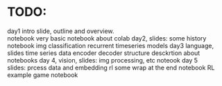 # TODO:
day1 
    intro slide, 
        outline and overview.  
    notebook
        very basic notebook about colab
day2,
    slides:
        some history
    notebook
        img classification
        recurrent timeseries models
day3 language, 
    slides 
        time series data
        encoder decoder structure
        desckrtion about notebooks
day 4, vision,
    slides:
        img processing, etc
        noteook
day 5     
    slides:
        prcess data and embedding
        rl
        some wrap at the end
    notebook
        RL example game notebook
